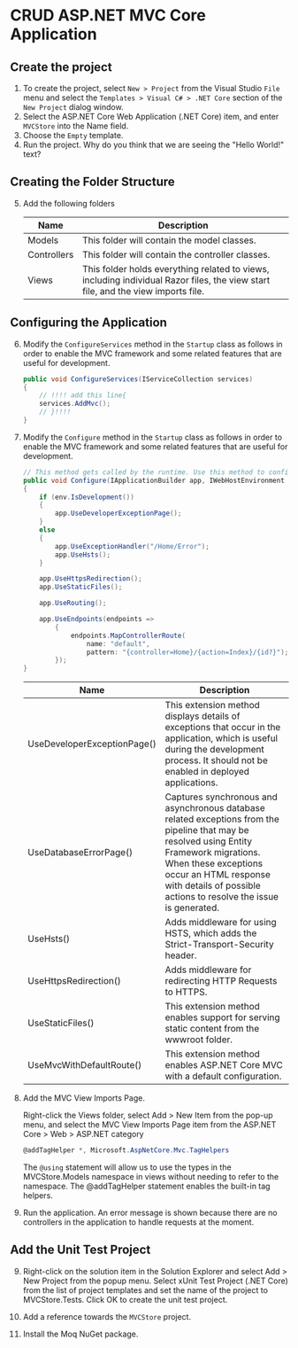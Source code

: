 # CRUD ASP.NET MVC Core Application

## Create the project
1. To create the project, select `New > Project` from the Visual Studio `File` menu and select the `Templates > Visual C# > .NET Core` section of the `New Project` dialog window. 
2. Select the ASP.NET Core Web Application (.NET Core) item, and enter `MVCStore` into the Name field.
3. Choose the `Empty` template.
3. Run the project. Why do you think that we are seeing the "Hello World!" text?

## Creating the Folder Structure

5. Add the following folders

    |Name|Description |
    | ------------- |-------------|
    Models |This folder will contain the model classes.|
    Controllers | This folder will contain the controller classes.
    Views | This folder holds everything related to views, including individual Razor files, the view start file, and the view imports file.

## Configuring the Application

6. Modify the `ConfigureServices` method in the `Startup` class as follows in order to enable the MVC framework and some related features that are useful for development.

    ``` c#
    public void ConfigureServices(IServiceCollection services)
    {
        // !!!! add this line{ 
        services.AddMvc();
        // }!!!!
    }
    ```

7. Modify the `Configure` method in the `Startup` class as follows in order to enable the MVC framework and some related features that are useful for development.

    ``` c#
    // This method gets called by the runtime. Use this method to configure the HTTP request pipeline.
    public void Configure(IApplicationBuilder app, IWebHostEnvironment env)
    {
        if (env.IsDevelopment())
        {
            app.UseDeveloperExceptionPage();
        }
        else
        {
            app.UseExceptionHandler("/Home/Error");
            app.UseHsts();
        }

        app.UseHttpsRedirection();
        app.UseStaticFiles();

        app.UseRouting();

        app.UseEndpoints(endpoints =>
            {
                endpoints.MapControllerRoute(
                    name: "default",
                    pattern: "{controller=Home}/{action=Index}/{id?}");
            });
    }
    ```

    |Name|Description |
    | ------------- |-------------|
    UseDeveloperExceptionPage() | This extension method displays details of exceptions that occur in the application, which is useful during the development process. It should not be enabled in deployed applications.
    UseDatabaseErrorPage() | Captures synchronous and asynchronous database related exceptions from the pipeline that may be resolved using Entity Framework migrations. When these exceptions occur an HTML response with details of possible actions to resolve the issue is generated.
    UseHsts() | Adds middleware for using HSTS, which adds the Strict-Transport-Security header.
    UseHttpsRedirection() | Adds middleware for redirecting HTTP Requests to HTTPS.
    UseStaticFiles() |This extension method enables support for serving static content from the wwwroot folder.
    UseMvcWithDefaultRoute() | This extension method enables ASP.NET Core MVC with a default configuration.

7. Add the MVC View Imports Page. 
    
    Right-click the Views folder, select Add > New Item from the pop-up menu, and select the MVC View Imports Page item from the ASP.NET Core > Web > ASP.NET category
    
    ``` c#
    @addTagHelper *, Microsoft.AspNetCore.Mvc.TagHelpers
    ```

    The `@using` statement will allow us to use the types in the MVCStore.Models namespace in views without needing to refer to the namespace. The @addTagHelper statement enables the built-in tag helpers.

8. Run the application. An error message is shown because there are no controllers in the application to handle requests at the moment.

## Add the Unit Test Project
9. Right-click on the solution item in the Solution Explorer and select Add > New Project from the popup menu. Select xUnit Test Project (.NET Core) from the list of project templates and set the name of the project to MVCStore.Tests. Click OK to create the unit test project.

10. Add a reference towards the `MVCStore` project.

11. Install the Moq NuGet package.